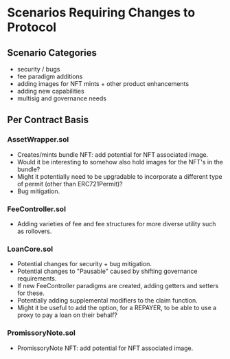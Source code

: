 
# Scenarios Requiring Changes to Protocol

## Scenario Categories
- security / bugs
- fee paradigm additions
- adding images for NFT mints + other product enhancements
- adding new capabilities
- multisig and governance needs


## Per Contract Basis

### AssetWrapper.sol
- Creates/mints bundle NFT: add potential for NFT associated image.
- Would it be interesting to somehow also hold images for the NFT's in the bundle?
- Might it potentially need to be upgradable to incorporate a different type of permit (other than ERC721Permit)?
- Bug mitigation.

### FeeController.sol
- Adding varieties of fee and fee structures for more diverse utility such as rollovers.

### LoanCore.sol
- Potential changes for security + bug mitigation.
- Potential changes to "Pausable" caused by shifting governance requirements.
- If new FeeController paradigms are created, adding getters and setters for these.
- Potentially adding supplemental modifiers to the claim function.
- Might it be useful to add the option, for a REPAYER, to be able to use a proxy to pay a loan on their behalf?

### PromissoryNote.sol
- PromissoryNote NFT: add potential for NFT associated image.



